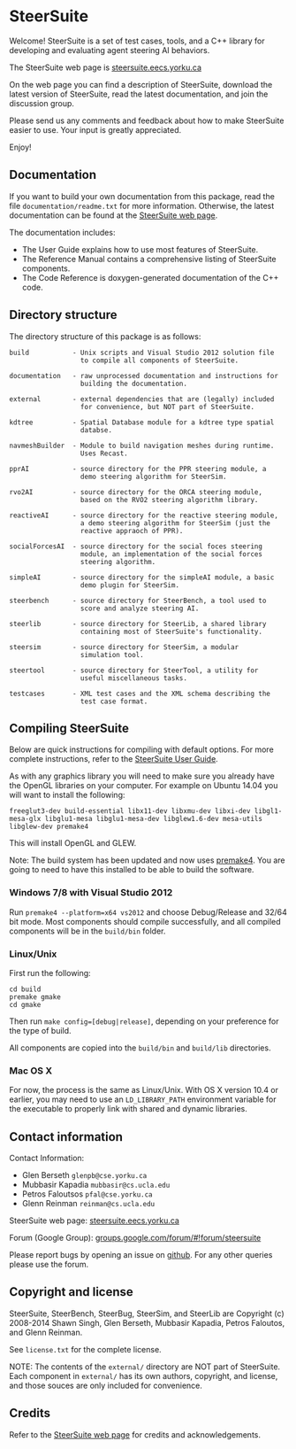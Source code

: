 SteerSuite
==========

Welcome!  SteerSuite is a set of test cases, tools, and a C++ library
for developing and evaluating agent steering AI behaviors.

The SteerSuite web page is
[steersuite.eecs.yorku.ca](http://steersuite.eecs.yorku.ca/)

On the web page you can find a description of SteerSuite, download the
latest version of SteerSuite, read the latest documentation, and join
the discussion group.

Please send us any comments and feedback about how to make SteerSuite
easier to use.  Your input is greatly appreciated.

Enjoy!

Documentation
-------------

If you want to build your own documentation from this package, read
the file `documentation/readme.txt` for more information.  Otherwise,
the latest documentation can be found at the
[SteerSuite web page](http://steersuite.eecs.yorku.ca/).

The documentation includes:

  - The User Guide explains how to use most features of SteerSuite.
  - The Reference Manual contains a comprehensive listing of
    SteerSuite components.
  - The Code Reference is doxygen-generated documentation of the C++
    code.

Directory structure
-------------------

The directory structure of this package is as follows:

    build           - Unix scripts and Visual Studio 2012 solution file
                      to compile all components of SteerSuite.

    documentation   - raw unprocessed documentation and instructions for
                      building the documentation.

    external        - external dependencies that are (legally) included
                      for convenience, but NOT part of SteerSuite.

    kdtree          - Spatial Database module for a kdtree type spatial
                      databse.

    navmeshBuilder  - Module to build navigation meshes during runtime.
                      Uses Recast.

    pprAI           - source directory for the PPR steering module, a
                      demo steering algorithm for SteerSim.

    rvo2AI          - source directory for the ORCA steering module,
                      based on the RVO2 steering algorithm library.

    reactiveAI      - source directory for the reactive steering module,
                      a demo steering algorithm for SteerSim (just the
                      reactive appraoch of PPR).

    socialForcesAI  - source directory for the social foces steering
                      module, an implementation of the social forces
                      steering algorithm.

    simpleAI        - source directory for the simpleAI module, a basic
                      demo plugin for SteerSim.

    steerbench      - source directory for SteerBench, a tool used to
                      score and analyze steering AI.

    steerlib        - source directory for SteerLib, a shared library
                      containing most of SteerSuite's functionality.

    steersim        - source directory for SteerSim, a modular
                      simulation tool.

    steertool       - source directory for SteerTool, a utility for
                      useful miscellaneous tasks.

    testcases       - XML test cases and the XML schema describing the
                      test case format.

Compiling SteerSuite
--------------------

Below are quick instructions for compiling with default options. For
more complete instructions, refer to the
[SteerSuite User Guide](http://steersuite.eecs.yorku.ca/UserGuide/).

As with any graphics library you will need to make sure you already
have the OpenGL libraries on your computer. For example on
Ubuntu 14.04 you will want to install the following:

    freeglut3-dev build-essential libx11-dev libxmu-dev libxi-dev libgl1-mesa-glx libglu1-mesa libglu1-mesa-dev libglew1.6-dev mesa-utils libglew-dev premake4

This will install OpenGL and GLEW.

Note: The build system has been updated and now uses
[premake4](http://premake.github.io/). You are going to need to have
this installed to be able to build the software.

### Windows 7/8 with Visual Studio 2012

Run `premake4 --platform=x64 vs2012` and choose Debug/Release and
32/64 bit mode. Most components should compile successfully, and all
compiled components will be in the `build/bin` folder.

### Linux/Unix

First run the following:

    cd build
    premake gmake
    cd gmake

Then run `make config=[debug|release]`, depending on your preference
for the type of build.

All components are copied into the `build/bin` and `build/lib`
directories.

### Mac OS X

For now, the process is the same as Linux/Unix.  With OS X version
10.4 or earlier, you may need to use an `LD_LIBRARY_PATH` environment
variable for the executable to properly link with shared and dynamic
libraries.

Contact information
-------------------

Contact Information:

- Glen Berseth      `glenpb@cse.yorku.ca`
- Mubbasir Kapadia  `mubbasir@cs.ucla.edu`
- Petros Faloutsos  `pfal@cse.yorku.ca`
- Glenn Reinman     `reinman@cs.ucla.edu`

SteerSuite web page:
[steersuite.eecs.yorku.ca](http://steersuite.eecs.yorku.ca/)

Forum (Google Group):
[groups.google.com/forum/#!forum/steersuite](https://groups.google.com/forum/#!forum/steersuite)

Please report bugs by opening an issue on
[github](https://github.com/SteerSuite/Release/issues). For any other
queries please use the forum.

Copyright and license
---------------------

SteerSuite, SteerBench, SteerBug, SteerSim, and SteerLib are Copyright
(c) 2008-2014 Shawn Singh, Glen Berseth, Mubbasir Kapadia, Petros
Faloutos, and Glenn Reinman.

See `license.txt` for the complete license.

NOTE: The contents of the `external/` directory are NOT part of
SteerSuite.  Each component in `external/` has its own authors,
copyright, and license, and those souces are only included for
convenience.

Credits
-------

Refer to the [SteerSuite web page](http://steersuite.eecs.yorku.ca/)
for credits and acknowledgements.
